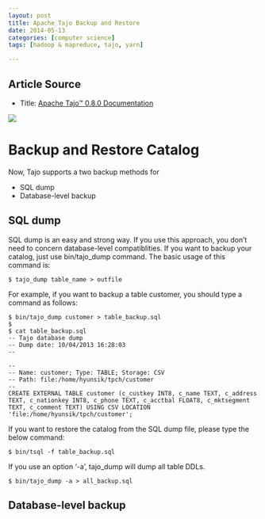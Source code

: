 ```yaml
---
layout: post
title: Apache Tajo Backup and Restore
date: 2014-05-13
categories: [computer science]
tags: [hadoop & mapreduce, tajo, yarn]

---
```


## Article Source
* Title: [Apache Tajo™ 0.8.0 Documentation](http://tajo.apache.org/docs/0.8.0/backup_and_restore/catalog.html)

[![](http://sungsoo.github.com/images/tajo-documentation.png)](http://sungsoo.github.com/images/tajo-documentation.png)

# Backup and Restore Catalog
Now, Tajo supports a two backup methods for

* SQL dump
* Database-level backup

## SQL dump
SQL dump is an easy and strong way. If you use this approach, you don’t need to concern database-level compatiblities. If you want to backup your catalog, just use bin/tajo_dump command. The basic usage of this command is:

	$ tajo_dump table_name > outfile

For example, if you want to backup a table customer, you should type a command as follows:

	$ bin/tajo_dump customer > table_backup.sql
	$
	$ cat table_backup.sql
	-- Tajo database dump
	-- Dump date: 10/04/2013 16:28:03
	--

	--
	-- Name: customer; Type: TABLE; Storage: CSV
	-- Path: file:/home/hyunsik/tpch/customer
	--
	CREATE EXTERNAL TABLE customer (c_custkey INT8, c_name TEXT, c_address TEXT, c_nationkey INT8, c_phone TEXT, c_acctbal FLOAT8, c_mktsegment TEXT, c_comment TEXT) USING CSV LOCATION 'file:/home/hyunsik/tpch/customer';

If you want to restore the catalog from the SQL dump file, please type the below command:

	$ bin/tsql -f table_backup.sql
If you use an option ‘-a’, tajo_dump will dump all table DDLs.

	$ bin/tajo_dump -a > all_backup.sql

## Database-level backup